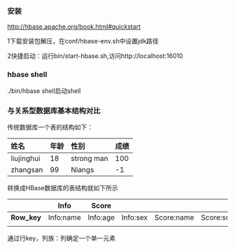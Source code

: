 ### 安装

http://hbase.apache.org/book.html#quickstart

1下载安装包解压，在conf/hbase-env.sh中设置jdk路径

2快捷启动：运行bin/start-hbase.sh,访问http://localhost:16010

### hbase shell

./bin/hbase shell启动shell

### 与关系型数据库基本结构对比

传统数据库一个表的结构如下：

| 姓名       | 年龄 | 性别       | 成绩 |
| :--------- | :--- | :--------- | :--- |
| liujinghui | 18   | strong man | 100  |
| zhangsan   | 99   | Niangs     | -1   |

转换成HBase数据库的表结构就如下所示

|             | Info      | Score    |          |            |             |
| ----------- | --------- | -------- | -------- | ---------- | ----------- |
| **Row_key** | Info:name | Info:age | Info:sex | Score:name | Score:score |
|             |           |          |          |            |             |

通过行key，列族：列确定一个单一元素